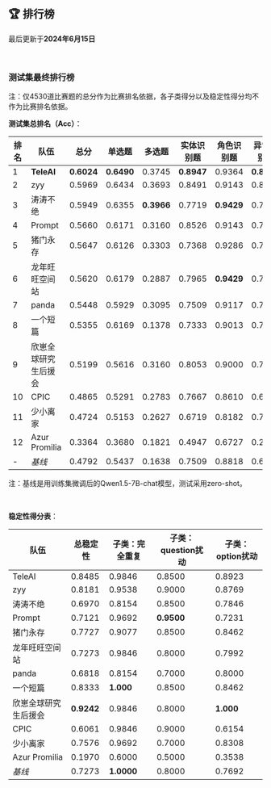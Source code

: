 
<br/>

## 🏆 排行榜

<p class="text-center">最后更新于<strong>2024年6月15日</strong></p>

<br/>

### 测试集最终排行榜

<p>注：仅4530道比赛题的总分作为比赛排名依据，各子类得分以及稳定性得分均不作为比赛排名依据。</p>

**测试集总排名（Acc）**：

| 排名 | 队伍     | 总分  | 单选题  | 多选题  | 实体识别题 | 角色识别题 | 异常识别题 | 空间推理题 | 同义识别题 |
| ---- | -------- | ------ | ------ | ------ | ------- | ------- | ------- | ------- | ------- |
| 1    | **TeleAI** | **0.6024** | **0.6490** | 0.3745 | **0.8947** | 0.9364 | **0.8480** | 0.3471 | 0.5631 |
| 2    | zyy | 0.5969 | 0.6434 | 0.3693 | 0.8491 | 0.9143 | 0.8100 | **0.3716** | 0.5431 |
| 3    | 涛涛不绝 | 0.5949 | 0.6355 | **0.3966** | 0.7719 | **0.9429** | 0.7800 | 0.3711 | **0.5877** |
| 4    | Prompt | 0.5660 | 0.6171 | 0.3160 | 0.8526 | 0.9143 | 0.7980 | 0.3211 | 0.4923 |
| 5    | 猪门永存 | 0.5647 | 0.6126 | 0.3303 | 0.7368 | 0.9286 | 0.7620 | 0.3240 | 0.5862 |
| 6    | 龙年旺旺空间站 | 0.5620 | 0.6179 | 0.2887 | 0.7965 | **0.9429** | 0.7420 | 0.3064 | 0.5692 |
| 7    | panda | 0.5448 | 0.5929 | 0.3095 | 0.7509 | 0.9117 | 0.7540 | 0.3044 | 0.5231 |
| 8    | 一个短篇 | 0.5355 | 0.6169 | 0.1378 | 0.7333 | 0.9013 | 0.7960 | 0.2858 | 0.5123 |
| 9    | 欣崽全球研究生后援会 | 0.5199 | 0.5616 | 0.3160 | 0.8053 | 0.9000 | 0.7020 | 0.3407 | 0.2415 |
| 10    | CPIC | 0.4865 | 0.5291 | 0.2783 | 0.7667 | 0.8610 | 0.6220 | 0.2603 | 0.4031 |
| 11    | 少小离家 | 0.4724 | 0.5153 | 0.2627 | 0.6719 | 0.8182 | 0.7000 | 0.2735 | 0.3369 |
| 12    | Azur Promilia | 0.3364 | 0.3680 | 0.1821 | 0.4947 | 0.6727 | 0.2160 | 0.2172 | 0.2662 |
| - | <span style="color:var(--bs-secondary)">*基线*<span> | 0.4792 | 0.5437 | 0.1638 | 0.7509 | 0.8818 | 0.6860 | 0.2196 | 0.4200 |

<p>注：基线是用训练集微调后的Qwen1.5-7B-chat模型，测试采用zero-shot。</p>

<br/>

**稳定性得分表**：

| 队伍     | 总稳定性  | 子类：完全重复  | 子类：question扰动  | 子类：option扰动 |
| -------- | ------ | ------ | ------ | ------- |
| TeleAI | 0.8485 | 0.9846 | 0.8500 | 0.8923 |
| zyy | 0.8181 | 0.9538 | 0.9000 | 0.8769 |
| 涛涛不绝 | 0.6970 | 0.8154 | 0.8500 | 0.7846 |
| Prompt | 0.7121 | 0.9692 | **0.9500** | 0.7231 |
| 猪门永存 | 0.7727 | 0.9077 | 0.8500 | 0.8462 |
| 龙年旺旺空间站 | 0.7273 | 0.9846 | 0.8000 | 0.7992 |
| panda | 0.6818 | 0.8154 | 0.7000 | 0.8000 |
| 一个短篇 | 0.8333 | **1.000** | 0.8500 | 0.8462 |
| 欣崽全球研究生后援会 | **0.9242** | 0.9846 | 0.8000 | **1.000** |
| CPIC | 0.6061 | 0.9846 | 0.9000 | 0.6154 |
| 少小离家 | 0.7576 | 0.9692 | 0.7000 | 0.8308 |
| Azur Promilia | 0.1970 | 0.6000 | 0.5000 | 0.3538 |
| <span style="color:var(--bs-secondary)">*基线*<span> | 0.7273 | **1.0000** | 0.8000 | 0.7692 |
